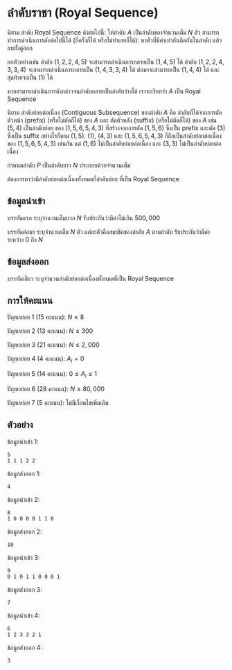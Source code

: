 # ลำดับราชา (Royal Sequence)

นิยาม ลำดับ Royal Sequence ดังต่อไปนี้: ให้ลำดับ $A$ เป็นลำดับของจำนวนเต็ม $N$ ตัว สามารถทำการดำเนินการดังต่อไปนี้ได้ (กี่ครั้งก็ได้ หรือไม่ทำเลยก็ได้): หาตัวที่มีค่าเท่ากันติดกันในลำดับ แล้วลบทั้งคู่ออก

ยกตัวอย่างเช่น
ลำดับ $(1, 2, 2, 4, 5)$ จะสามารถดำเนินการกลายเป็น $(1, 4, 5)$ ได้
ลำดับ $(1, 2, 2, 4, 3, 3, 4)$ จะสามารถดำเนินการกลายเป็น $(1, 4, 3, 3, 4)$ ได้ ต่อมาจะสามารถเป็น $(1, 4, 4)$ ได้ และสุดท้ายจะเป็น $(1)$ ได้

หากสามารถดำเนินการดังกล่าวจนลำดับกลายเป็นลำดับว่างได้ เราจะเรียกว่า $A$ เป็น Royal Sequence

นิยาม ลำดับย่อยต่อเนื่อง (Contiguous Subsequence) ของลำดับ $A$ คือ ลำดับที่ได้จากการตัดตัวหน้า (prefix) (หรือไม่ตัดก็ได้) ของ $A$ และ ตัดตัวหลัง (suffix) (หรือไม่ตัดก็ได้) ของ $A$ เช่น $(5, 4)$ เป็นลำดับย่อย ของ $(1, 5, 6, 5, 4, 3)$ ที่สร้างจากการตัด $(1, 5, 6)$ ซึ่งเป็น prefix และตัด $(3)$ ซึ่งเป็น suffix
อย่างไรก็ตาม $(1, 5)$, $(1)$, $(4, 3)$ และ $(1, 5, 6, 5, 4, 3)$ ก็ถือเป็นลำดับย่อยต่อเนื่องของ $(1, 5, 6, 5, 4, 3)$ เช่นกัน แต่ $(1, 6)$ ไม่เป็นลำดับย่อยต่อเนื่อง และ $(3, 3)$ ไม่เป็นลำดับย่อยต่อเนื่อง

กำหนดลำดับ $P$ เป็นลำดับยาว $N$ ประกอบด้วยจำนวนเต็ม

ต้องการหาว่ามีลำดับย่อยต่อเนื่องทั้งหมดกี่ลำดับย่อย ที่เป็น Royal Sequence

## ข้อมูลนำเข้า

บรรทัดแรก ระบุจำนวนเต็มบวก $N$ รับประกันว่ามีค่าไม่เกิน $500,000$

บรรทัดต่อมา ระบุจำนวนเต็ม $N$ ตัว แต่ละตัวคือสมาชิกของลำดับ $A$ ตามลำดับ รับประกันว่ามีค่าระหว่าง $0$ ถึง $N$

## ข้อมูลส่งออก

บรรทัดเดียว ระบุจำนวนลำดับย่อยต่อเนื่องทั้งหมดที่เป็น Royal Sequence

## การให้คะแนน

ปัญหาย่อย 1 (15 คะแนน): $N \leq 8$

ปัญหาย่อย 2 (13 คะแนน): $N \leq 300$

ปัญหาย่อย 3 (21 คะแนน): $N \leq 2,000$

ปัญหาย่อย 4 (4 คะแนน): $A_i = 0$

ปัญหาย่อย 5 (14 คะแนน): $0 \leq A_i \leq 1$

ปัญหาย่อย 6 (28 คะแนน): $N \leq 80,000$

ปัญหาย่อย 7 (5 คะแนน): ไม่มีเงื่อนไขเพิ่มเติม

## ตัวอย่าง

ข้อมูลนำเข้า 1:

```
5
1 1 1 2 2
```

ข้อมูลส่งออก 1:

```
4
```

ข้อมูลนำเข้า 2:

```
8
1 0 0 0 0 1 1 0
```

ข้อมูลส่งออก 2:

```
10
```

ข้อมูลนำเข้า 3:

```
9
0 1 0 1 1 0 0 0 1
```

ข้อมูลส่งออก 3:

```
7
```

ข้อมูลนำเข้า 4:

```
6
1 2 3 3 2 1
```

ข้อมูลส่งออก 4:

```
3
```
